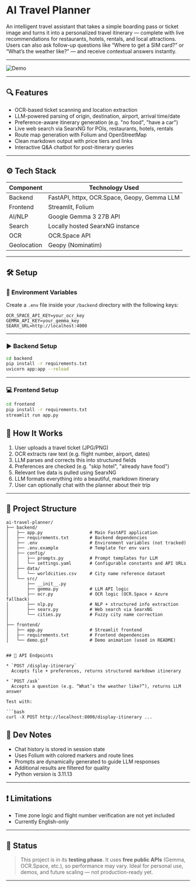 # AI Travel Planner

An intelligent travel assistant that takes a simple boarding pass or ticket image and turns it into a personalized travel itinerary — complete with live recommendations for restaurants, hotels, rentals, and local attractions. Users can also ask follow-up questions like “Where to get a SIM card?” or “What’s the weather like?” — and receive contextual answers instantly.

---

![Demo](frontend/demo.gif)

---

## 🔍 Features

- OCR-based ticket scanning and location extraction  
- LLM-powered parsing of origin, destination, airport, arrival time/date  
- Preference-aware itinerary generation (e.g. "no food", "have a car")  
- Live web search via SearxNG for POIs, restaurants, hotels, rentals  
- Route map generation with Folium and OpenStreetMap  
- Clean markdown output with price tiers and links  
- Interactive Q&A chatbot for post-itinerary queries  

---

## ⚙️ Tech Stack

| Component   | Technology Used                       |
|------------|----------------------------------------|
| Backend     | FastAPI, httpx, OCR.Space, Geopy, Gemma LLM |
| Frontend    | Streamlit, Folium                     |
| AI/NLP      | Google Gemma 3 27B API                |
| Search      | Locally hosted SearxNG instance       |
| OCR         | OCR.Space API                         |
| Geolocation | Geopy (Nominatim)                     |

---

## 🛠️ Setup

### 📄 Environment Variables

Create a `.env` file inside your `/backend` directory with the following keys:

```env
OCR_SPACE_API_KEY=your_ocr_key
GEMMA_API_KEY=your_gemma_key
SEARX_URL=http://localhost:4000
````

---

### ▶️ Backend Setup

```bash
cd backend
pip install -r requirements.txt
uvicorn app:app --reload
```

---

### 💻 Frontend Setup

```bash
cd frontend
pip install -r requirements.txt
streamlit run app.py
```

## 🧭 How It Works

1. User uploads a travel ticket (JPG/PNG)  
2. OCR extracts raw text (e.g. flight number, airport, dates)  
3. LLM parses and corrects this into structured fields  
4. Preferences are checked (e.g. "skip hotel", "already have food")  
5. Relevant live data is pulled using SearxNG  
6. LLM formats everything into a beautiful, markdown itinerary  
7. User can optionally chat with the planner about their trip  

---

## 📂 Project Structure

```text
ai-travel-planner/
├── backend/
│   ├── app.py                  # Main FastAPI application
│   ├── requirements.txt        # Backend dependencies
│   ├── .env                    # Environment variables (not tracked)
│   ├── .env.example            # Template for env vars
│   ├── config/
│   │   ├── prompts.py          # Prompt templates for LLM
│   │   └── settings.yaml       # Configurable constants and API URLs
│   ├── data/
│   │   └── worldcities.csv     # City name reference dataset
│   └── src/
│       ├── __init__.py
│       ├── gemma.py            # LLM API logic
│       ├── ocr.py              # OCR logic (OCR.Space + Azure fallback)
│       ├── nlp.py              # NLP + structured info extraction
│       ├── searx.py            # Web search via SearxNG
│       └── cities.py           # Fuzzy city name correction
│
├── frontend/
│   ├── app.py                  # Streamlit frontend
│   ├── requirements.txt        # Frontend dependencies
│   └── demo.gif                # Demo animation (used in README)


## 🧪 API Endpoints

* `POST /display-itinerary`
  Accepts file + preferences, returns structured markdown itinerary

* `POST /ask`
  Accepts a question (e.g. “What’s the weather like?”), returns LLM answer

Test with:

```bash
curl -X POST http://localhost:8000/display-itinerary ...
```


## 🧼 Dev Notes

* Chat history is stored in session state
* Uses Folium with colored markers and route lines
* Prompts are dynamically generated to guide LLM responses
* Additional results are filtered for quality
* Python version is 3.11.13

---

## ❗ Limitations

* Time zone logic and flight number verification are not yet included
* Currently English-only

---

## 🧠 Status

> This project is in its **testing phase**. It uses **free public APIs** (Gemma, OCR.Space, etc.), so performance may vary. Ideal for personal use, demos, and future scaling — not production-ready yet.

---

